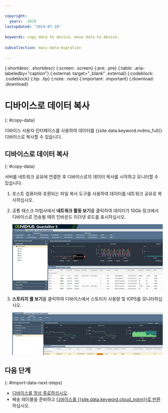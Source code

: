 ```yaml
---

copyright:
  years:  2019
lastupdated: "2019-07-10"

keywords: copy data to device, move data to device, 

subcollection: mass-data-migration

---
```


{:shortdesc: .shortdesc}
{:screen: .screen}
{:pre: .pre}
{:table: .aria-labeledby="caption"}
{:external: target="_blank" .external}
{:codeblock: .codeblock}
{:tip: .tip}
{:note: .note}
{:important: .important}
{:download: .download}

# 디바이스로 데이터 복사
{: #copy-data}

디바이스 사용자 인터페이스를 사용하여 데이터를 {{site.data.keyword.mdms_full}} 디바이스로 복사할 수 있습니다. 

## 디바이스로 데이터 복사
{: #copy-data}

서버를 네트워크 공유에 연결한 후 디바이스로의 데이터 복사를 시작하고 모니터할 수 있습니다. 

1. 호스트 컴퓨터와 호환되는 파일 복사 도구를 사용하여 데이터를 네트워크 공유로 복사하십시오. 
2. 공통 태스크 마법사에서 **네트워크 활동 보기**를 클릭하여 데이터가 10Gb 링크에서 디바이스로 전송될 때의 인바운드 이더넷 로드를 표시하십시오. 
   
    ![활동 보기](images/NetworkPerf.png)
3. **스토리지 풀 보기**를 클릭하여 디바이스에서 스토리지 사용량 및 IOPS를 모니터하십시오. 
   
    ![스토리지 풀 보기](images/PoolPerf.png)

## 다음 단계
{: #import-data-next-steps}

- [디바이스를 정상 종료하십시오](/docs/infrastructure/mass-data-migration?topic=mass-data-migration-disconnect-device). 
- 배송 레이블을 준비하고 [디바이스를 {{site.data.keyword.cloud_notm}}로 반환](/docs/infrastructure/mass-data-migration?topic=mass-data-migration-ship-device)하십시오. 
